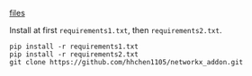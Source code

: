 [files](https://zenodo.org/record/6581810/files/tjparmer/influence_maximization_BNs-v1.0.zip?download=1)

Install at first `requirements1.txt`, then `requirements2.txt`.

```
pip install -r requirements1.txt
pip install -r requirements2.txt
git clone https://github.com/hhchen1105/networkx_addon.git
```
